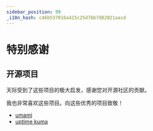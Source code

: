 ```yaml
---
sidebar_position: 99
_i18n_hash: c46b537016a415c25d7bb7d82021aacd
---
```

# 特别感谢

## 开源项目

天际受到了这些项目的极大启发，感谢您对开源社区的贡献。

我也非常喜欢这些项目。向这些优秀的项目致敬！

- [umami](https://github.com/umami-software/umami)
- [uptime kuma](https://github.com/louislam/uptime-kuma)
